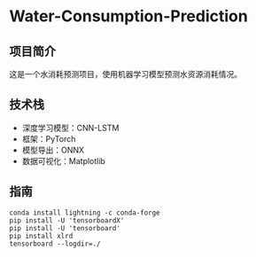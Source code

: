 # Water-Consumption-Prediction

## 项目简介

这是一个水消耗预测项目，使用机器学习模型预测水资源消耗情况。



## 技术栈

- 深度学习模型：CNN-LSTM
- 框架：PyTorch
- 模型导出：ONNX
- 数据可视化：Matplotlib

## 指南

```
conda install lightning -c conda-forge
pip install -U 'tensorboardX'
pip install -U 'tensorboard'
pip install xlrd
tensorboard --logdir=./
```